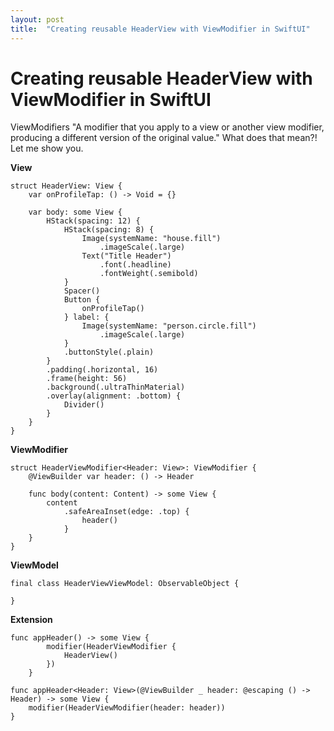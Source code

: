 ```yaml
---
layout: post
title:  "Creating reusable HeaderView with ViewModifier in SwiftUI"
---
```


# Creating reusable HeaderView with ViewModifier in SwiftUI

ViewModifiers "A modifier that you apply to a view or another view modifier, producing a different version of the original value." What does that mean?! Let me show you.

**View**
```
struct HeaderView: View {
    var onProfileTap: () -> Void = {}
    
    var body: some View {
        HStack(spacing: 12) {
            HStack(spacing: 8) {
                Image(systemName: "house.fill")
                    .imageScale(.large)
                Text("Title Header")
                    .font(.headline)
                    .fontWeight(.semibold)
            }
            Spacer()
            Button {
                onProfileTap()
            } label: {
                Image(systemName: "person.circle.fill")
                    .imageScale(.large)
            }
            .buttonStyle(.plain)
        }
        .padding(.horizontal, 16)
        .frame(height: 56)
        .background(.ultraThinMaterial)
        .overlay(alignment: .bottom) {
            Divider()
        }
    }
}
```
**ViewModifier**
```
struct HeaderViewModifier<Header: View>: ViewModifier {
    @ViewBuilder var header: () -> Header
    
    func body(content: Content) -> some View {
        content
            .safeAreaInset(edge: .top) {
                header()
            }
    }
}
```
**ViewModel**
```
final class HeaderViewViewModel: ObservableObject {
    
}

```

**Extension**
```
func appHeader() -> some View {
        modifier(HeaderViewModifier {
            HeaderView()
        })
    }
    
func appHeader<Header: View>(@ViewBuilder _ header: @escaping () -> Header) -> some View {
    modifier(HeaderViewModifier(header: header))
}
```